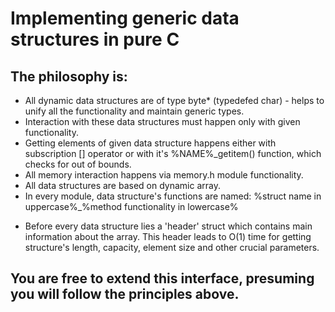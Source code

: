 <h1>Implementing generic data structures in pure C</h1>
<h2>The philosophy is:</h2>
<ul>
<li>All dynamic data structures are of type byte* (typedefed char) - helps to unify all the functionality and maintain generic types.</li>
<li>Interaction with these data structures must happen only with given functionality.</li>
<li>Getting elements of given data structure happens either with subscription [] operator or with it's %NAME%_getitem() function, which checks for out of bounds.</li>
<li>All memory interaction happens via memory.h module functionality.</li>
<li>All data structures are based on dynamic array.</li>
<li>In every module, data structure's functions are named: %struct name in uppercase%_%method functionality in lowercase%</li>
<li><p>Before every data structure lies a 'header' struct which contains main information about the array.
This header leads to O(1) time for getting structure's length, capacity, element size and other crucial parameters.</p></li>
</ul>
<h2>You are free to extend this interface, presuming you will follow the principles above.</h2>
